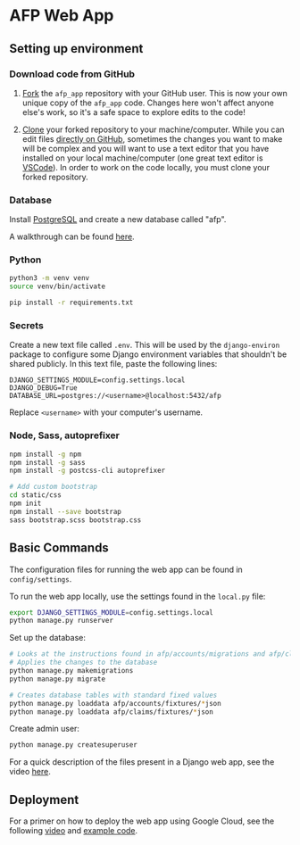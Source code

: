 # AFP Web App

## Setting up environment

### Download code from GitHub

1. [Fork](https://docs.github.com/en/get-started/quickstart/fork-a-repo) the `afp_app` repository with your GitHub user.
This is now your own unique copy of the `afp_app` code. Changes here won't affect anyone else's work, so it's a safe space to explore edits to the code!
   
2. [Clone](https://docs.github.com/en/repositories/creating-and-managing-repositories/cloning-a-repository) your forked repository to your machine/computer.
While you can edit files [directly on GitHub](https://docs.github.com/en/repositories/working-with-files/managing-files/editing-files), sometimes the changes you want to make will be complex and you will want to use a text editor that you have installed on your local machine/computer (one great text editor is [VSCode](https://code.visualstudio.com/)).
In order to work on the code locally, you must clone your forked repository.

### Database

Install [PostgreSQL](https://www.postgresql.org/download/) and create a new database called "afp".

A walkthrough can be found [here](https://www.digitalocean.com/community/tutorials/how-to-use-postgresql-with-your-django-application-on-ubuntu-20-04).

### Python

```bash
python3 -m venv venv
source venv/bin/activate

pip install -r requirements.txt
```

### Secrets

Create a new text file called `.env`. This will be used by the `django-environ` package to configure some Django environment variables that shouldn't be shared publicly. In this text file, paste the following lines:

```
DJANGO_SETTINGS_MODULE=config.settings.local
DJANGO_DEBUG=True
DATABASE_URL=postgres://<username>@localhost:5432/afp
```

Replace `<username>` with your computer's username.

### Node, Sass, autoprefixer

```bash
npm install -g npm
npm install -g sass
npm install -g postcss-cli autoprefixer

# Add custom bootstrap
cd static/css
npm init
npm install --save bootstrap
sass bootstrap.scss bootstrap.css
```

## Basic Commands

The configuration files for running the web app can be found in `config/settings`.

To run the web app locally, use the settings found in the `local.py` file:

```bash
export DJANGO_SETTINGS_MODULE=config.settings.local
python manage.py runserver
```

Set up the database:

```bash
# Looks at the instructions found in afp/accounts/migrations and afp/claims/migrations
# Applies the changes to the database
python manage.py makemigrations
python manage.py migrate

# Creates database tables with standard fixed values
python manage.py loaddata afp/accounts/fixtures/*json
python manage.py loaddata afp/claims/fixtures/*json
```

Create admin user:

```bash
python manage.py createsuperuser
```

For a quick description of the files present in a Django web app, see the video [here](https://realpython.com/lessons/django-files/).

## Deployment

For a primer on how to deploy the web app using Google Cloud, see the following [video](https://www.youtube.com/watch?v=scdtpMBLT8A&ab_channel=GoogleCloudTech) and [example code](https://github.com/GoogleCloudPlatform/serverless-expeditions/tree/main/cloud-run-django-terraform).
